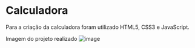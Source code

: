 # Calculadora
Para a criação da calculadora foram utilizado HTML5, CSS3 e JavaScript.

Imagem do projeto realizado
![image](https://user-images.githubusercontent.com/62269418/158715038-d994b4b9-c2ac-467a-901c-95847acc835d.png)

